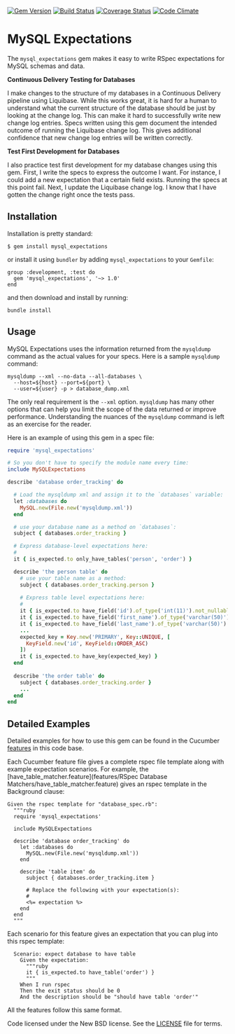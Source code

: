 [![Gem Version](https://badge.fury.io/rb/mysql_expectations.svg)](http://badge.fury.io/rb/mysql_expectations)
[![Build Status](https://travis-ci.org/yahoo/mysql_expectations.svg?branch=master)](https://travis-ci.org/yahoo/mysql_expectations)
[![Coverage Status](http://img.shields.io/coveralls/yahoo/mysql_expectations/master.svg)](https://coveralls.io/r/yahoo/mysql_expectations)
[![Code Climate](https://codeclimate.com/github/yahoo/mysql_expectations/badges/gpa.svg)](https://codeclimate.com/github/yahoo/mysql_expectations)

# MySQL Expectations

The `mysql_expectations` gem makes it easy to write RSpec expectations for MySQL 
schemas and data.

**Continuous Delivery Testing for Databases**

I make changes to the structure of my databases in a Continuous Delivery pipeline
using Liquibase.  While this works great, it is hard for a human to understand
what the current structure of the database should be just by looking at the 
change log.  This can make it hard to successfully write new change log entries. 
Specs written using this gem document the intended outcome of running the Liquibase 
change log. This gives additional confidence that new change log entries will
be written correctly.

**Test First Development for Databases**

I also practice test first development for my database changes using this gem.
First, I write the specs to express the outcome I want.  For instance, I could
add a new expectation that a certain field exists.  Running the specs at this
point fail.   Next, I update the Liquibase change log.  I know that I have gotten 
the change right once the tests pass.

## Installation

Installation is pretty standard:

```
$ gem install mysql_expectations
```

or install it using `bundler` by adding `mysql_expectations` to your `Gemfile`:

```
group :development, :test do
  gem 'mysql_expectations', '~> 1.0'
end
```

and then download and install by running:

```
bundle install
```

## Usage

MySQL Expectations uses the information returned from the `mysqldump` command
as the actual values for your specs.  Here is a sample `mysqldump` command:

```
mysqldump --xml --no-data --all-databases \
  --host=${host} --port=${port} \
  --user=${user} -p > database_dump.xml
```

The only real requirement is the `--xml` option.  `mysqldump` has many other
options that can help you limit the scope of the data returned or improve
performance.  Understanding the nuances of the `mysqldump` command is left
as an exercise for the reader.

Here is an example of using this gem in a spec file:

```ruby
require 'mysql_expectations'

# So you don't have to specify the module name every time:
include MySQLExpectations

describe 'database order_tracking' do

  # Load the mysqldump xml and assign it to the `databases` variable:
  let :databases do
    MySQL.new(File.new('mysqldump.xml'))
  end

  # use your database name as a method on `databases`:
  subject { databases.order_tracking }

  # Express database-level expectations here:
  #
  it { is_expected.to only_have_tables('person', 'order') }

  describe 'the person table' do
    # use your table name as a method:
    subject { databases.order_tracking.person }
    
    # Express table level expectations here:
    #
    it { is_expected.to have_field('id').of_type('int(11)').not_nullable }
    it { is_expected.to have_field('first_name').of_type('varchar(50)').nullable }
    it { is_expected.to have_field('last_name').of_type('varchar(50)').nullable }
    ...
    expected_key = Key.new('PRIMARY', Key::UNIQUE, [
      KeyField.new('id', KeyField::ORDER_ASC)
    ])
    it { is_expected.to have_key(expected_key) }
  end
  
  describe 'the order table' do
    subject { databases.order_tracking.order }
    ...
  end
end
```

## Detailed Examples

Detailed examples for how to use this gem can be found in the Cucumber
[features](features) in this code base.

Each Cucumber feature file gives a complete rspec file template along with example
expectation scenarios.  For example, the [have_table_matcher.feature](features/RSpec Database Matchers/have_table_matcher.feature)
gives an rspec template in the Background clause:
 
```cucumber
Given the rspec template for "database_spec.rb":
  """ruby
  require 'mysql_expectations'

  include MySQLExpectations

  describe 'database order_tracking' do
    let :databases do
      MySQL.new(File.new('mysqldump.xml'))
    end

    describe 'table item' do
      subject { databases.order_tracking.item }

      # Replace the following with your expectation(s):
      #
      <%= expectation %>
    end
  end
  """
```

Each scenario for this feature gives an expectation that you can plug into this rspec template:

```cucumber
  Scenario: expect database to have table
    Given the expectation:
      """ruby
      it { is_expected.to have_table('order') }
      """
    When I run rspec
    Then the exit status should be 0
    And the description should be "should have table 'order'"
```

All the features follow this same format.


Code licensed under the New BSD license. See the [LICENSE](LICENSE) file for terms.